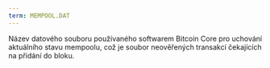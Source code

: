 ```yaml
---
term: MEMPOOL.DAT
---
```


Název datového souboru používaného softwarem Bitcoin Core pro uchování aktuálního stavu mempoolu, což je soubor neověřených transakcí čekajících na přidání do bloku.